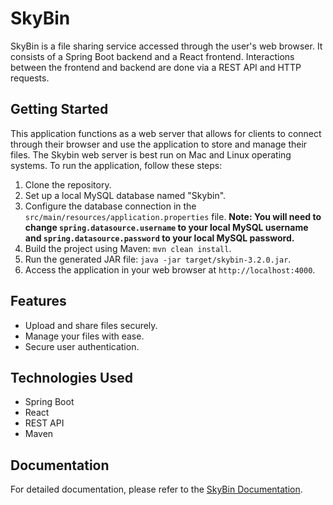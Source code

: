 # SkyBin

SkyBin is a file sharing service accessed through the user's web browser. It consists of a Spring Boot backend and a React frontend. Interactions between the frontend and backend are done via a REST API and HTTP requests.

## Getting Started

This application functions as a web server that allows for clients to connect through their browser and use the application to store and manage their files. The Skybin web server is best run on Mac and Linux operating systems.
To run the application, follow these steps:

1. Clone the repository.
2. Set up a local MySQL database named "Skybin".
3. Configure the database connection in the `src/main/resources/application.properties` file. **Note: You will need to change `spring.datasource.username` to your local MySQL username and `spring.datasource.password` to your local MySQL password.**
4. Build the project using Maven: `mvn clean install`.
5. Run the generated JAR file: `java -jar target/skybin-3.2.0.jar`.
6. Access the application in your web browser at `http://localhost:4000`.

## Features

- Upload and share files securely.
- Manage your files with ease.
- Secure user authentication.

## Technologies Used

- Spring Boot
- React
- REST API
- Maven

## Documentation

For detailed documentation, please refer to the [SkyBin Documentation](https://mliamsinclair.dev/assets/SkybinDocumentation-Llwm61M6.pdf).
